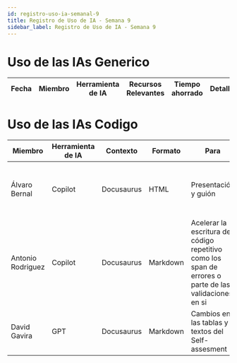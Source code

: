 ```yaml
---
id: registro-uso-ia-semanal-9
title: Registro de Uso de IA - Semana 9
sidebar_label: Registro de Uso de IA - Semana 9
---
```


# Uso de las IAs Generico

| Fecha | Miembro | Herramienta de IA | Recursos Relevantes | Tiempo ahorrado | Detalles |
| ----- | ------- | ----------------- | ------------------- | --------------- | -------- |

# Uso de las IAs Codigo

| Miembro | Herramienta de IA | Contexto | Formato | Para       | Tiempo ahorrado                               | Detalles                               |
| ------- | ----------------- | -------- | ------- | ---------- | --------------------------------------------- | -------------------------------------- |
| Álvaro Bernal  | Copilot   | Docusaurus | HTML    | Presentación y guión | 30 min (Escribir manualmente los componentes HTML) | Autocompletado de compontentes en base a los anteriores creados manualmente |
| Antonio Rodriguez  | Copilot   | Docusaurus | Markdown | Acelerar la escritura de código repetitivo como los span de errores o parte de las validaciones en si | 20 min | |
| David Gavira  | GPT   | Docusaurus | Markdown | Cambios en las tablas y textos del Self-assesment | 45 min |[Conversación]https://chat.openai.com/share/d0f0733d-e158-4ed6-a733-697176c85652 |
